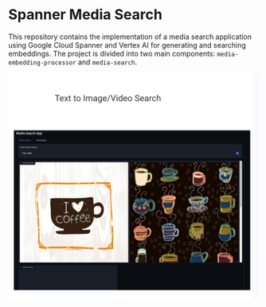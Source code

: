 # Spanner Media Search

This repository contains the implementation of a media search application using Google Cloud Spanner and Vertex AI for generating and searching embeddings. The project is divided into two main components: `media-embedding-processor` and `media-search`.

![Text search](media-search/text.png)
